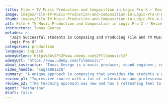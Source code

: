 ```yaml
---
title: Film + TV Music Production and Composition in Logic Pro X ✅ Review
image: images/Film-TV-Music-Production-and-Composition-in-Logic-Pro-X-Review.jpeg
thumb: images/Film-TV-Music-Production-and-Composition-in-Logic-Pro-X-Review.jpeg
alt: Film + TV Music Production and Composition in Logic Pro X ✅ Review
instructors: Tomas George
metades: >-
  "Join Successful students in Composing and Producing Film and TV Music in
  Logic Pro X"
categories: production
language: English
udemyUrlenc: https%3A%2F%2Fwww.udemy.com%2Ffilmmusic%2F
udemyUrl: "https://www.udemy.com/filmmusic/"
about_instructor: "Tomas George is a music producer, sound engineer, composer and entrepreneur based in the UK. He has more than a decade of experience of producing and writing music and has a huge passion for teaching others. His popular courses include music Production in Logic Pro X - The Complete Course and Music Production in Ableton Live 9 - The Complete Course."
video_handle: "xugseQUIZzQ"
summary: "A unique approach in composing that provides the students a good workflow to follow. The examples are taken candidly and the examples are practical and the students will know the importance of understanding the subject before composing."
review_p1: "Impressive course with a lot of information and professional insight from the instructor. There are topics that are discussed that are very helpful for analysis of intervals, chords, instruments used to create a particular mood, timing cues, and tempos. This course provides its students a great overview of what to expect if they chose to pursue a career in producing music for films or TV. All the info in the course was given in a clear, concise and engaging manner and students can easily see the answer to some of the most common questions. "
review_p2: "The teaching approach was new and has a refreshing feel to it. The information included was very practical and shows a candid workflow perspective. It helps the students to know that it is important to understand the project first before composing the music. This course provides a great workflow on how to construct a stunning musical piece over a scene. The lessons are well-paced and organized clearly. Everything was put together in a way that they complement each other and helps the students to improve their abilities as a composer. This course also gives great ideas to intermediate Logic users and provides a lot of professional insight from the instructors."
agent: "Katharina"
draft: false
---
```


